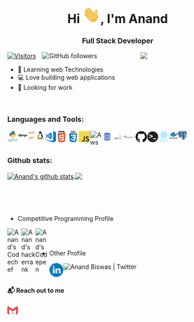 <h1 align="center">Hi <img src="https://raw.githubusercontent.com/ABSphreak/ABSphreak/master/gifs/Hi.gif" width="40px" />, I'm Anand</h1>
<h3 align='center'>Full Stack Developer</h3>
<img align='right' src='https://octodex.github.com/images/hula_loop_octodex03.gif' width='200"'>

[![Visitors](https://visitor-badge.glitch.me/badge?page_id=aanu1143.aanu1143)](https://visitor-badge.glitch.me/badge?page_id=aanu1143.aanu1143)&emsp;![GitHub followers](https://img.shields.io/github/followers/aanu1143?style=social)

- :microscope: Learning web Technologies
- :computer: Love building web applications
- :briefcase: Looking for work


<br />

### Languages and Tools:

<img align="left" src="https://raw.githubusercontent.com/devicons/devicon/master/icons/python/python-original-wordmark.svg" alt="python" width="25" height="25" />
<img align="left" src="https://raw.githubusercontent.com/github/explore/80688e429a7d4ef2fca1e82350fe8e3517d3494d/topics/django/django.png" alt="django" width="20" height="20"/>

<img align="left" src="https://raw.githubusercontent.com/github/explore/80688e429a7d4ef2fca1e82350fe8e3517d3494d/topics/jupyter-notebook/jupyter-notebook.png" alt="jupyter" width="20" height="20"/>
<img align="left" src="https://raw.githubusercontent.com/github/explore/80688e429a7d4ef2fca1e82350fe8e3517d3494d/topics/linux/linux.png" alt="linux" width="20" height="20"/>
<img align="left" alt="Visual Studio Code" width="26px" src="https://raw.githubusercontent.com/github/explore/80688e429a7d4ef2fca1e82350fe8e3517d3494d/topics/visual-studio-code/visual-studio-code.png" />
<img align="left" alt="HTML5" width="26px" src="https://raw.githubusercontent.com/github/explore/80688e429a7d4ef2fca1e82350fe8e3517d3494d/topics/html/html.png" />
<img align="left" alt="CSS3" width="26px" src="https://raw.githubusercontent.com/github/explore/80688e429a7d4ef2fca1e82350fe8e3517d3494d/topics/css/css.png" />
<img align="left" alt="JavaScript" width="26px" src="https://raw.githubusercontent.com/github/explore/80688e429a7d4ef2fca1e82350fe8e3517d3494d/topics/javascript/javascript.png" />
<img align="left" alt="Aws" width="26px" src="https://raw.githubusercontent.com/dereknguyen269/dereknguyen269/master/images/aws.png" />
<img align="left" alt="SQL" width="26px" src="https://raw.githubusercontent.com/github/explore/80688e429a7d4ef2fca1e82350fe8e3517d3494d/topics/sql/sql.png" />
<img align="left" alt="MySQL" width="26px" src="https://raw.githubusercontent.com/github/explore/80688e429a7d4ef2fca1e82350fe8e3517d3494d/topics/mysql/mysql.png" />
<img align="left" alt="MongoDB" width="26px" src="https://raw.githubusercontent.com/github/explore/80688e429a7d4ef2fca1e82350fe8e3517d3494d/topics/mongodb/mongodb.png" />
<img align="left" alt="GitHub" width="26px" src="https://raw.githubusercontent.com/github/explore/78df643247d429f6cc873026c0622819ad797942/topics/github/github.png" />
<img align="left" alt="HTML5" width="26px" src="https://raw.githubusercontent.com/github/explore/80688e429a7d4ef2fca1e82350fe8e3517d3494d/topics/terminal/terminal.png" />
<img align="left" src="https://raw.githubusercontent.com/devicons/devicon/master/icons/react/react-original-wordmark.svg" alt="react" width="25" height="25" />
<img align="left" src="https://raw.githubusercontent.com/devicons/devicon/master/icons/docker/docker-original-wordmark.svg" alt="docker" width="20" height="20"/>

<img align="left" src="https://raw.githubusercontent.com/github/explore/80688e429a7d4ef2fca1e82350fe8e3517d3494d/topics/postgresql/postgresql.png" alt="postgres" width="20" height="20"/>


<br /><br />

### Github stats:

<a href="https://github.com/aanu1143/github-readme-stats">
  <img align="center" src="https://github-readme-stats.vercel.app/api?username=aanu1143&show_icons=true&include_all_commits=true&theme=radical&count_private=true" alt="Anand's github stats" />
</a>
<a href="https://github.com/aanu1143/github-readme-stats">
  <img align="center" src="https://github-readme-stats.vercel.app/api/top-langs/?username=aanu1143&layout=compact&theme=radical" />
</a>

<br /><br /><br />
 <ul>
 <li>Competitive Programming Profile</li>
 </ul>

<a href="https://www.codechef.com/users/anandm1143" title='Codechef'>
    <img align="left" alt="Anand's Codechef" width="32px" src="https://cdn.jsdelivr.net/npm/simple-icons@v3/icons/codechef.svg" />
</a>
<a href="https://www.hackerrank.com/aanu1143" title='Hackerrank'>
    <img align="left" alt="Anand's hackerrank" width="32px" src="https://cdn.jsdelivr.net/npm/simple-icons@3.2.0/icons/hackerrank.svg" />
</a>
<a href="https://codepen.io/aanu1143" title='Codepen'>
    <img align="left" alt="Anand's Codepen" width="32px" src="https://cdn.jsdelivr.net/npm/simple-icons@3.2.0/icons/codepen.svg" />
</a>

<br /><br />

 <ul>
 <li>Other Profile</li>
 </ul>

 <a href="https://www.linkedin.com/in/anand-biswas-057356153" title='LinkedIn'>
    <img align="left" alt="Anand's LinkedIn" width="32px" src="https://github.com/aanu1143/aanu1143/blob/master/images/linkedin.png?raw=true" />
</a>
 <a href="https://twitter.com/AnandBiswas" title='Twitter'>
    <img align="left" alt="Anand Biswas | Twitter" src="https://img.icons8.com/fluent/32/000000/twitter.png" />
</a>

<br /><br />

#### :mailbox_with_mail: Reach out to me 
[![E-Mail](https://github.com/aanu1143/aanu1143/blob/master/images/email.png?raw=true)](mailto:anandmaya48@gmail.com)
